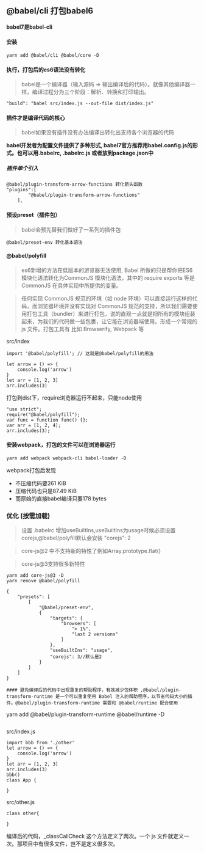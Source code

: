 ## @babel/cli 打包babel6 
**babel7是babel-cli**
#### 安装
```
yarn add @babel/cli @babel/core -D 
```
#### 执行，打包后的es6语法没有转化

>babel是一个编译器（输入源码 => 输出编译后的代码）。就像其他编译器一样，编译过程分为三个阶段：解析、转换和打印输出。

```
"build": "babel src/index.js --out-file dist/index.js"
```
#### 插件才是编译代码的核心

>babel如果没有插件没有办法编译出转化出支持各个浏览器的代码

**babel开发者为配置文件提供了多种形式, babel7官方推荐用babel.config.js的形式。也可以用.babelrc, .babelrc.js 或者放到package.json中**

##### 插件单个引入
```
@babel/plugin-transform-arrow-functions 转化箭头函数
"plugins":[
        "@babel/plugin-transform-arrow-functions"
    ],
```

#### 预设preset（插件包）

>babel会预先替我们做好了一系列的插件包

```
@babel/preset-env 转化基本语法
```
#### @babel/polyfill

>es6新增的方法在低版本的游览器无法使用, Babel 所做的只是帮你把ES6 模块化语法转化为CommonJS 模块化语法，其中的 require exports 等是 CommonJS 在具体实现中所提供的变量。

>任何实现 CommonJS 规范的环境（如 node 环境）可以直接运行这样的代码，而浏览器环境并没有实现对 CommonJS 规范的支持，所以我们需要使用打包工具（bundler）来进行打包，说的直观一点就是把所有的模块组装起来，为我们的代码做一些包裹，让它能在浏览器端使用。形成一个常规的 js 文件。打包工具有 比如 Browserify, Webpack 等

src/index
```
import '@babel/polyfill'; // 这就是@babel/polyfill的用法

let arrow = () => {
    console.log('arrow')
}
let arr = [1, 2, 3]
arr.includes(3)
```
打包到dist下，require浏览器运行不起来，只能node使用
```
"use strict";
require("@babel/polyfill");
var func = function func() {};
var arr = [1, 2, 4];
arr.includes(3);
```
#### 安装webpack，打包的文件可以在浏览器运行

```
yarn add webpack webpack-cli babel-loader -D
```
webpack打包后发现
 - 不压缩代码要261 KiB 
 - 压缩代码也只是87.49 KiB
 - 而原始的直接babel编译只要178 bytes

### 优化 (按需加载)
> 设置 .babelrc 增加useBuiltIns,useBuiltIns为usage时候必须设置corejs,@babel/polyfill默认会安装 "corejs": 2

>core-js@2 中不支持新的特性了例如Array.prototype.flat()

>core-js@3支持很多新特性
```
yarn add core-js@3 -D
yarn remove @babel/polyfill
```
```
{
    "presets": [
        [
            "@babel/preset-env",
            {
                "targets": {
                    "browsers": [
                        "> 1%",
                        "last 2 versions"
                    ]
                },
                "useBuiltIns": "usage",
                "corejs": 3//默认是2
            }
        ]
    ]
}

#### 避免编译后的代码中出现重复的帮助程序，有效减少包体积 ,@babel/plugin-transform-runtime 是一个可以重复使用 Babel 注入的帮助程序，以节省代码大小的插件。@babel/plugin-transform-runtime 需要和 @babel/runtime 配合使用
```
yarn add @babel/plugin-transform-runtime  @babel/runtime -D
```
```
src/index.js
```
import bbb from './other'
let arrow = () => {
    console.log('arrow')
}
let arr = [1, 2, 3]
arr.includes(3)
bbb()
class App {

}
```
src/other.js
```
class other{

}
```
编译后的代码，_classCallCheck 这个方法定义了两次。一个 js 文件就定义一次。那项目中有很多文件，岂不是定义很多次。